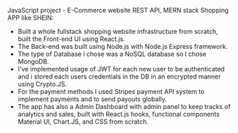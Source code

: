 JavaScript project - E-Commerce website REST API, MERN stack Shopping APP like SHEIN:
- Built a whole fullstack shopping website infrastructure from scratch, built the Front-end UI using React.js.
- The Back-end was built using Node.js with Node.js Express framework.
- The type of Database i chose was a NoSQL database so I chose MongoDB.
- I've implemented usage of JWT for each new user to be authenticated and i stored each users credentials in the DB in an encrypted manner using Crypto.JS.
- For the payment methods I used Stripes payment API system to implement payments and to send payouts globally.
- The app has also a Admin Dashboard with admin panel to keep tracks of analytics and sales, built with React.js hooks, functional components
Material UI, Chart.JS, and CSS from scratch.
